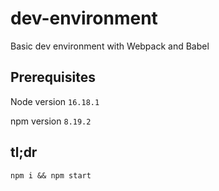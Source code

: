 # dev-environment
Basic dev environment with Webpack and Babel 
## Prerequisites
Node version `16.18.1`

npm version `8.19.2`
## tl;dr
`npm i && npm start`
